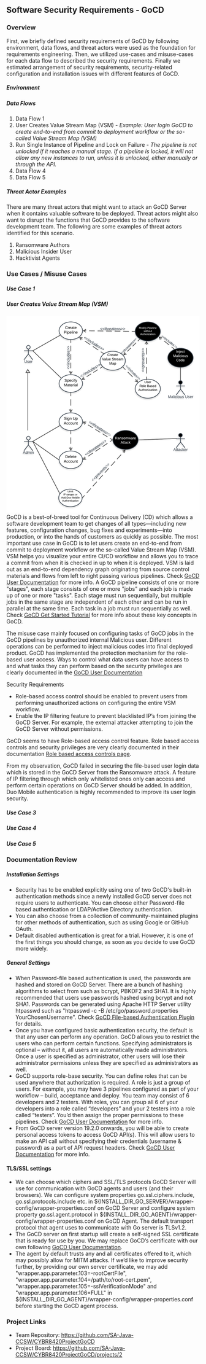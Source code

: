## Software Security Requirements - GoCD


### Overview
First, we briefly defined security requirements of GoCD by following environment, data flows, and threat actors were used as the foundation for requirements engineering. Then, we utilized use-cases and misuse-cases for each data flow to described the security requirements. Finally we estimated arrangement of security requirements, security-related configuration and installation issues with different features of GoCD. 

##### Environment 


##### Data Flows
1. Data Flow 1
2. User Creates Value Stream Map (VSM) - *Example: User login GoCD to create end-to-end from commit to deployment workflow or the so-called Value Stream Map (VSM)*
3. Run Single Instance of Pipeline and Lock on Failure - *The pipeline is not unlocked if it reaches a manual stage. If a pipeline is locked, it will not allow any new instances to run, unless it is unlocked, either manually or through the API.*
4. Data Flow 4
5. Data Flow 5

##### Threat Actor Examples
There are many threat actors that might want to attack an GoCD Server when it contains valuable software to be deployed.  Threat actors might also want to disrupt the functions that GoCD provides to the software development team.  The following are some examples of threat actors identified for this scenario.
1. Ransomware Authors
2. Malicious Insider User
3. Hacktivist Agents

### Use Cases / Misuse Cases

##### Use Case 1

##### User Creates Value Stream Map (VSM)
![Malicous User Modifies VSM](https://github.com/SA-Java-CCSW/CYBR8420ProjectGoCD/blob/master/MisuseCases/UserCreatesVSM.png)
GoCD is a best-of-breed tool for Continuous Delivery (CD) which allows a software development team to get changes of all types—including new features, configuration changes, bug fixes and experiments—into production, or into the hands of customers as quickly as possible. The most important use case in GoCD is to let users create an end-to-end from commit to deployment workflow or the so-called Value Stream Map (VSM). VSM helps you visualize your entire CI/CD workflow and allows you to trace a commit from when it is checked in up to when it is deployed. VSM is laid out as an end-to-end dependency graph originating from source control materials and flows from left to right passing various pipelines. Check [GoCD User Documentation](https://docs.gocd.org/current/navigation/value_stream_map.html) for more info. A GoCD pipeline consists of one or more "stages", each stage consists of one or more "jobs" and each job is made up of one or more "tasks". Each stage must run sequentially, but multiple jobs in the same stage are independent of each other and can be run in parallel at the same time. Each task in a job must run sequentially as well. Check [GoCD Get Started Tutorial](https://www.gocd.org/getting-started/part-1/#concept4) for more info about these key concepts in GoCD.

The misuse case mainly focused on configuring tasks of GoCD jobs in the GoCD pipelines by unauthorized internal Malicious user. Different operations can be performed to inject malicious codes into final deployed product. GoCD has implemented the protection mechanism for the role-based user access. Ways to control what data users can have access to and what tasks they can perform based on the security privileges are clearly documented in the [GoCD User Documentation](https://docs.gocd.org/current/configuration/dev_authorization.html)

Security Requirements
* Role-based access control should be enabled to prevent users from performing unauthorized actions on configuring the entire VSM workflow.
* Enable the IP filtering feature to prevent blacklisted IP’s from joining the GoCD Server. For example, the external attacker attempting to join the GoCD Server without permissions.

GoCD seems to have Role-based access control feature. Role based access controls and security privileges are very clearly documented in their documentation [Role based access controls page](https://docs.gocd.org/current/configuration/dev_authorization.html). 

From my observation, GoCD failed in securing the file-based user login data which is stored in the GoCD Server from the Ransomware attack. A feature of IP filtering through which only whitelisted ones only can access and perform certain operations on GoCD Server should be added. In addition, Duo Mobile authentication is highly recommended to improve its user login security.


##### Use Case 3

#####  Use Case 4

##### Use Case 5

### Documentation Review
##### Installation Settings
* Security has to be enabled explicitly using one of two GoCD's built-in authentication methods since a newly installed GoCD server does not require users to authenticate. You can choose either Password-file based authentication or LDAP/Active Directory authentication.
* You can also choose from a collection of community-maintained plugins for other methods of authentication, such as using Google or GitHub OAuth.
* Default disabled authentication is great for a trial. However, it is one of the first things you should change, as soon as you decide to use GoCD more widely.
##### General Settings
* When Password-file based authentication is used, the passwords are hashed and stored on GoCD Server. There are a bunch of hashing algorithms to select from such as bcrypt, PBKDF2 and SHA1. It is highly recommended that users use passwords hashed using bcrypt and not SHA1. Passwords can be generated using Apache HTTP Server utility htpasswd such as "htpasswd -c -B /etc/go/password.properties YourChosenUsername". Check [GoCD File-based Authentication Plugin](https://github.com/gocd/gocd-filebased-authentication-plugin#readme) for details.
* Once you have configured basic authentication security, the default is that any user can perform any operation. GoCD allows you to restrict the users who can perform certain functions. Specifying administrators is optional – without it, all users are automatically made administrators. Once a user is specified as administrator, other users will lose their administrator permissions unless they are specified as administrators as well. 
* GoCD supports role-base security. You can define roles that can be used anywhere that authorization is required. A role is just a group of users. For example, you may have 3 pipelines configured as part of your workflow – build, acceptance and deploy. You team may consist of 6 developers and 2 testers. With roles, you can group all 6 of your developers into a role called “developers” and your 2 testers into a role called “testers”. You’d then assign the proper permissions to these pipelines. Check [GoCD User Documentation](https://docs.gocd.org/current/configuration/managing_users.html) for more info.
* From GoCD server version 19.2.0 onwards, you will be able to create personal access tokens to access GoCD API(s). This will allow users to make an API call without specifying their credentials (username & password) as a part of API request headers. Check [GoCD User Documentation](https://docs.gocd.org/current/configuration/access_tokens.html) for more info.

#### TLS/SSL settings
* We can choose which ciphers and SSL/TLS protocols GoCD Server will use for communication with GoCD agents and users (and their browsers). We can configure system properties go.ssl.ciphers.include,	go.ssl.protocols.include etc. in  ${INSTALL_DIR_GO_SERVER}/wrapper-config/wrapper-properties.conf on GoCD Server and configure system property go.ssl.agent.protocol in ${INSTALL_DIR_GO_AGENT}/wrapper-config/wrapper-properties.conf on GoCD Agent. The default transport protocol that agent uses to communicate with Go server is TLSv1.2. 
* The GoCD server on first startup will create a self-signed SSL certificate that is ready for use by you. We may replace GoCD’s certificate with our own following [GoCD User Documentation](https://docs.gocd.org/current/installation/ssl_tls/custom_server_certificate.html).
* The agent by default trusts any and all certificates offered to it, which may possibly allow for MITM attacks. If we’d like to improve security further, by providing our own server certificate, we may add "wrapper.app.parameter.103=-rootCertFile", "wrapper.app.parameter.104=/path/to/root-cert.pem", "wrapper.app.parameter.105=-sslVerificationMode" and "wrapper.app.parameter.106=FULL" in ${INSTALL_DIR_GO_AGENT}/wrapper-config/wrapper-properties.conf before starting the GoCD agent process.

### Project Links
* Team Repository: https://github.com/SA-Java-CCSW/CYBR8420ProjectGoCD
* Project Board: https://github.com/SA-Java-CCSW/CYBR8420ProjectGoCD/projects/2
